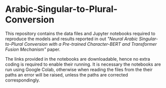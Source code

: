 # Arabic-Singular-to-Plural-Conversion

This repository contains the data files and Jupyter notebooks required to reproduce the models and results reported in out *"Neural Arabic Singular-to-Plural Conversion with a Pre-trained Character-BERT and Transformer Fusion Mechanism"* paper.

The links provided in the notebooks are downloadable, hence no extra coding is required to enable their running. It is necessary the notebooks are run using Google Colab, otherwise when reading the files from the their paths an error will be raised, unless the paths are corrected correspondingly.
